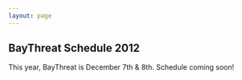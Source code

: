 ```yaml
---
layout: page
---
```


## BayThreat Schedule 2012

This year, BayThreat is December 7th & 8th. Schedule coming soon!

